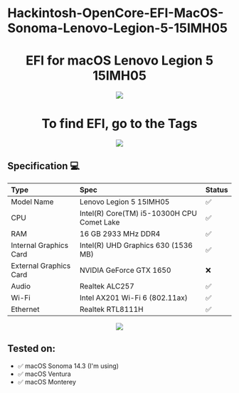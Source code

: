 # Hackintosh-OpenCore-EFI-MacOS-Sonoma-Lenovo-Legion-5-15IMH05
<h1 align="center">EFI for macOS Lenovo Legion 5 15IMH05</h1>

<p align="center">
  <img src="![291522196-c3f9f4c5-872a-48f6-96e2-432786741943](https://github.com/kosmit10/Hackintosh-OpenCore-EFI-MacOS-Sonoma-Lenovo-Legion-5-15IMH05/assets/92518400/cd0f58d5-f9d7-46f5-9ee9-4195c0b8f509)
"/>

</p>
<h1 align="center">To find EFI, go to the Tags</h1>
<p align="center">
  <img src="![291526622-b5b89cfe-ab18-4166-8006-53d20b5f8545](https://github.com/kosmit10/Hackintosh-OpenCore-EFI-MacOS-Sonoma-Lenovo-Legion-5-15IMH05/assets/92518400/a661eff7-3fb4-4746-b7ee-43d3b6bc878a)"/>
</p>

## Specification 💻

Type | Spec | Status
:---------|:---------|:----------
Model Name      | Lenovo Legion 5 15IMH05 | ✅
CPU              | Intel(R) Core(TM) i5-10300H CPU Comet Lake | ✅
RAM           | 16 GB 2933 MHz DDR4 | ✅
Internal Graphics Card | Intel(R) UHD Graphics 630 (1536 MB) | ✅
External Graphics Card | NVIDIA GeForce GTX 1650 | ❌
Audio       | Realtek ALC257 | ✅
Wi-Fi             | Intel AX201 Wi-Fi 6 (802.11ax) | ✅
Ethernet          | Realtek RTL8111H | ✅
<p align="center">
  <img src="![image](https://github.com/kosmit10/Hackintosh-OpenCore-EFI-MacOS-Sonoma-Lenovo-Legion-5-15IMH05/assets/92518400/b13d5cf0-07f2-49ce-a4ee-33a1e35b7040)"/>
</p>

## Tested on: 
- ✅ macOS Sonoma 14.3 (I'm using)
- ✅ macOS Ventura
- ✅ macOS Monterey


